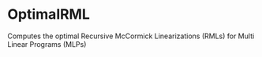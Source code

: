 # OptimalRML
Computes the optimal Recursive McCormick Linearizations (RMLs) for Multi Linear Programs (MLPs)
